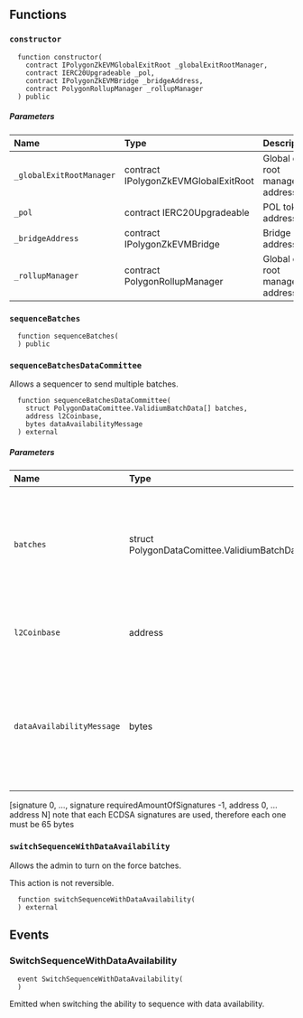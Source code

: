 ## Functions

### `constructor`

```solidity
  function constructor(
    contract IPolygonZkEVMGlobalExitRoot _globalExitRootManager,
    contract IERC20Upgradeable _pol,
    contract IPolygonZkEVMBridge _bridgeAddress,
    contract PolygonRollupManager _rollupManager
  ) public
```

##### Parameters

| Name | Type | Description                                                          |
| :--- | :--- | :------------------------------------------------------------------- |
|`_globalExitRootManager` | contract IPolygonZkEVMGlobalExitRoot | Global exit root manager address
|`_pol` | contract IERC20Upgradeable | POL token address
|`_bridgeAddress` | contract IPolygonZkEVMBridge | Bridge address
|`_rollupManager` | contract PolygonRollupManager | Global exit root manager address

### `sequenceBatches`

```solidity
  function sequenceBatches(
  ) public
```

### `sequenceBatchesDataCommittee`

Allows a sequencer to send multiple batches.

```solidity
  function sequenceBatchesDataCommittee(
    struct PolygonDataComittee.ValidiumBatchData[] batches,
    address l2Coinbase,
    bytes dataAvailabilityMessage
  ) external
```

##### Parameters

| Name | Type | Description                                                          |
| :--- | :--- | :------------------------------------------------------------------- |
|`batches` | struct PolygonDataComittee.ValidiumBatchData[] | Struct array which holds the necessary data to append new batches to the sequence
|`l2Coinbase` | address | Address that will receive the fees from L2
|`dataAvailabilityMessage` | bytes | Byte array containing the signatures and all the addresses of the committee in ascending order
[signature 0, ..., signature requiredAmountOfSignatures -1, address 0, ... address N]
note that each ECDSA signatures are used, therefore each one must be 65 bytes

### `switchSequenceWithDataAvailability`

Allows the admin to turn on the force batches.

This action is not reversible.

```solidity
  function switchSequenceWithDataAvailability(
  ) external
```

## Events

### SwitchSequenceWithDataAvailability

```solidity
  event SwitchSequenceWithDataAvailability(
  )
```

Emitted when switching the ability to sequence with data availability.
